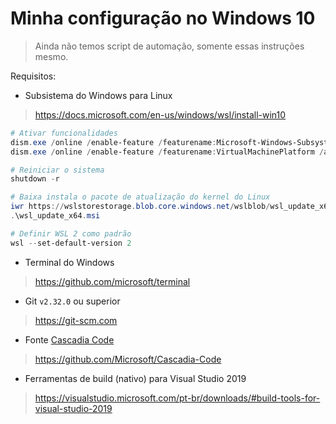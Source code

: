 Minha configuração no Windows 10
================================

> Ainda não temos script de automação, somente essas instruções mesmo.

Requisitos:

* Subsistema do Windows para Linux
> https://docs.microsoft.com/en-us/windows/wsl/install-win10
```powershell
# Ativar funcionalidades
dism.exe /online /enable-feature /featurename:Microsoft-Windows-Subsystem-Linux /all /norestart
dism.exe /online /enable-feature /featurename:VirtualMachinePlatform /all /norestart

# Reiniciar o sistema
shutdown -r

# Baixa instala o pacote de atualização do kernel do Linux
iwr https://wslstorestorage.blob.core.windows.net/wslblob/wsl_update_x64.msi -OutFile wsl_update_x64.msi
.\wsl_update_x64.msi

# Definir WSL 2 como padrão
wsl --set-default-version 2
```

* Terminal do Windows
> https://github.com/microsoft/terminal

* Git `v2.32.0` ou superior
> https://git-scm.com

* Fonte [Cascadia Code](https://github.com/Microsoft/Cascadia-Code)
> https://github.com/Microsoft/Cascadia-Code

* Ferramentas de build (nativo) para Visual Studio 2019
> https://visualstudio.microsoft.com/pt-br/downloads/#build-tools-for-visual-studio-2019
